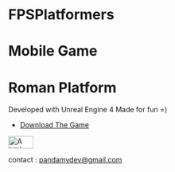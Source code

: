 # FPSPlatformers
# Mobile Game
# Roman Platform

Developed with Unreal Engine 4 
Made for fun =)

* [Download The Game](https://gumroad.com/l/MdFX)


<a href="https://www.buymeacoffee.com/Maxvy" target="_blank"><img src="https://i.imgur.com/CNigpZm.png" alt="A Little Coffee Please" style="height: 25px;width: 50px;" ></a>

contact : pandamydev@gmail.com
